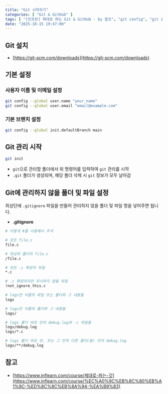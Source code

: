 ```yaml
---
title: "Git 시작히기"
categories: [ "Git & GitHub" ]
tags: [ "[인프런] 제대로 파는 Git & GitHub - by 얄코", "git config", "git init", "gitignore" ]
date: "2025-10-15 19:47:00"
---
```


## Git 설치

- [https://git-scm.com/downloads](https://git-scm.com/downloads)

## 기본 설정

### 사용자 이름 및 이메일 설정

```bash
git config --global user.name "your_name"
git config --global user.email "email@example.com"
```

### 기본 브랜치 설정

```bash
git config --global init.defaultBranch main
```

## Git 관리 시작

```bash
git init
```

- `git`으로 관리할 폴더에서 위 명령어를 입력하여 `git` 관리를 시작
- `.git` 폴더가 생성되며, 해당 폴더 삭제 시 `git` 정보가 모두 날아감

## Git에 관리하지 않을 폴더 및 파일 설정

최상단에 `.gitignore` 파일을 만들어 관리하지 않을 폴더 및 파일 명을 넣어주면 됩니다.

- **.gitignore**

```bash
# 이렇게 #를 사용해서 주석

# 모든 file.c
file.c

# 최상위 폴더의 file.c
/file.c

# 모든 .c 확장자 파일
*.c

# .c 확장자지만 무시하지 않을 파일
!not_ignore_this.c

# logs란 이름의 파일 또는 폴더와 그 내용들
logs

# logs란 이름의 폴더와 그 내용들
logs/

# logs 폴더 바로 안의 debug.log와 .c 파일들
logs/debug.log
logs/*.c

# logs 폴더 바로 안, 또는 그 안의 다른 폴더(들) 안의 debug.log
logs/**/debug.log
```

## 참고

- [https://www.inflearn.com/course/제대로-파는-깃](https://www.inflearn.com/course/%EC%A0%9C%EB%8C%80%EB%A1%9C-%ED%8C%8C%EB%8A%94-%EA%B9%83)

